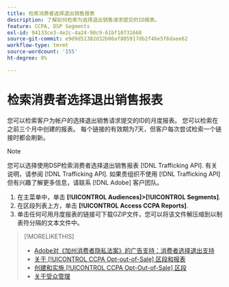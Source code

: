 ```yaml
---
title: 检索消费者选择退出销售报表
description: 了解如何检索为选择退出销售请求提交的ID报表。
feature: CCPA, DSP Segments
exl-id: 94133ce3-4e2c-4a24-90c9-61bf10731668
source-git-commit: e9d9d51302d32b06af805917db2f46e5f6daee62
workflow-type: tm+mt
source-wordcount: '155'
ht-degree: 0%

---
```


# 检索消费者选择退出销售报表

您可以检索客户为帐户的选择退出销售请求提交的ID的月度报表。 您可以检索在之前三个月中创建的报表。 每个链接的有效期为7天，但客户每次尝试检索一个链接时都会刷新。

>[!NOTE]
>
>您可以选择使用DSP检索消费者选择退出销售报表 [!DNL Trafficking API]. 有关说明，请参阅 [!DNL Trafficking API]. 如果贵组织不使用 [!DNL Trafficking API] 但有兴趣了解更多信息，请联系 [!DNL Adobe] 客户团队。

1. 在主菜单中，单击 **[!UICONTROL Audiences]>[!UICONTROL Segments]**.
1. 在区段列表上方，单击 **[!UICONTROL Access CCPA Reports]**.
1. 单击任何可用月度报表的链接可下载GZIP文件，您可以将该文件解压缩到以制表符分隔的文本文件中。

>[!MORELIKETHIS]
>
>* [Adobe对《加州消费者隐私法案》的广告支持：消费者选择退出支持](/help/privacy/ccpa/ccpa-opt-out-of-sale.md)
>* [关于 [!UICONTROL CCPA Opt-out-of-Sale] 区段和报表](ccpa-opt-out-about.md)
>* [创建和实施 [!UICONTROL CCPA Opt-Out-of-Sale] 区段](ccpa-opt-out-segment-create.md)
>* [关于受众管理](audience-about.md)


